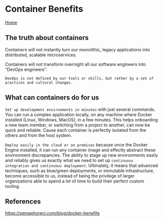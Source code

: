 # Container Benefits

[Home](../README.md)

## The truth about containers

Containers will not instantly turn our monolithic, legacy applications into distributed, scalable microservices.

Containers will not transform overnight all our software engineers into “DevOps engineers”.

```text
DevOps is not defined by our tools or skills, but rather by a set of practices and cultural changes.
```

## What can containers do for us

`Set up development environments in minutes` with just several commands. You can run a complex application
locally, on any machine where Docker installed (Linux, Windows, MacOS), in a few minutes. This helps onboarding
a new team member, or switching from a project to another, can now be quick and reliable. Cause each container
is perfectly isolated from the others and from the host system.

`Deploy easily in the cloud or on premises` because once the Docker Engine installed, it can run any container
image and effectly abstract these environment discrepancies. The ability to stage up new environments easily
and reliably gives us exactly what we need to set up `continuous integration and continuous deployment`.
Ultimately, it means that advanced techniques, such as blue/green deployments, or immutable infrastructure,
become accessible to us, instead of being the privilege of larger organizations able to spend a lot of time
to build their perfect custom tooling.

## References

<https://semaphoreci.com/blog/docker-benefits>
